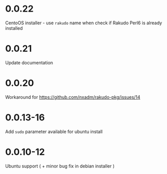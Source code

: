 # 0.0.22

CentoOS installer - use `rakudo` name when check if Rakudo Perl6 is already installed

# 0.0.21

Update documentation

# 0.0.20

Workaround for https://github.com/nxadm/rakudo-pkg/issues/14

# 0.0.13-16

Add `sudo` parameter available for ubuntu install

# 0.0.10-12

Ubuntu support ( + minor bug fix in debian installer )
